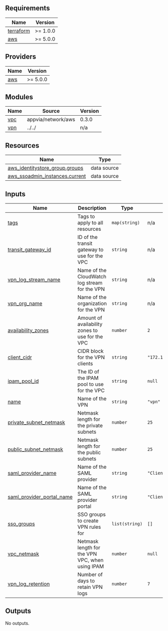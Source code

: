 <!-- BEGIN_TF_DOCS -->
## Requirements

| Name | Version |
|------|---------|
| <a name="requirement_terraform"></a> [terraform](#requirement\_terraform) | >= 1.0.0 |
| <a name="requirement_aws"></a> [aws](#requirement\_aws) | >= 5.0.0 |

## Providers

| Name | Version |
|------|---------|
| <a name="provider_aws"></a> [aws](#provider\_aws) | >= 5.0.0 |

## Modules

| Name | Source | Version |
|------|--------|---------|
| <a name="module_vpc"></a> [vpc](#module\_vpc) | appvia/network/aws | 0.3.0 |
| <a name="module_vpn"></a> [vpn](#module\_vpn) | ../../ | n/a |

## Resources

| Name | Type |
|------|------|
| [aws_identitystore_group.groups](https://registry.terraform.io/providers/hashicorp/aws/latest/docs/data-sources/identitystore_group) | data source |
| [aws_ssoadmin_instances.current](https://registry.terraform.io/providers/hashicorp/aws/latest/docs/data-sources/ssoadmin_instances) | data source |

## Inputs

| Name | Description | Type | Default | Required |
|------|-------------|------|---------|:--------:|
| <a name="input_tags"></a> [tags](#input\_tags) | Tags to apply to all resources | `map(string)` | n/a | yes |
| <a name="input_transit_gateway_id"></a> [transit\_gateway\_id](#input\_transit\_gateway\_id) | ID of the transit gateway to use for the VPC | `string` | n/a | yes |
| <a name="input_vpn_log_stream_name"></a> [vpn\_log\_stream\_name](#input\_vpn\_log\_stream\_name) | Name of the CloudWatch log stream for the VPN | `string` | n/a | yes |
| <a name="input_vpn_org_name"></a> [vpn\_org\_name](#input\_vpn\_org\_name) | Name of the organization for the VPN | `string` | n/a | yes |
| <a name="input_availability_zones"></a> [availability\_zones](#input\_availability\_zones) | Amount of availability zones to use for the VPC | `number` | `2` | no |
| <a name="input_client_cidr"></a> [client\_cidr](#input\_client\_cidr) | CIDR block for the VPN clients | `string` | `"172.16.0.0/16"` | no |
| <a name="input_ipam_pool_id"></a> [ipam\_pool\_id](#input\_ipam\_pool\_id) | The ID of the IPAM pool to use for the VPC | `string` | `null` | no |
| <a name="input_name"></a> [name](#input\_name) | Name of the VPN | `string` | `"vpn"` | no |
| <a name="input_private_subnet_netmask"></a> [private\_subnet\_netmask](#input\_private\_subnet\_netmask) | Netmask length for the private subnets | `number` | `25` | no |
| <a name="input_public_subnet_netmask"></a> [public\_subnet\_netmask](#input\_public\_subnet\_netmask) | Netmask length for the public subnets | `number` | `25` | no |
| <a name="input_saml_provider_name"></a> [saml\_provider\_name](#input\_saml\_provider\_name) | Name of the SAML provider | `string` | `"Client_VPN"` | no |
| <a name="input_saml_provider_portal_name"></a> [saml\_provider\_portal\_name](#input\_saml\_provider\_portal\_name) | Name of the SAML provider portal | `string` | `"Client_VPN_Portal"` | no |
| <a name="input_sso_groups"></a> [sso\_groups](#input\_sso\_groups) | SSO groups to create VPN rules for | `list(string)` | `[]` | no |
| <a name="input_vpc_netmask"></a> [vpc\_netmask](#input\_vpc\_netmask) | Netmask length for the VPN VPC, when using IPAM | `number` | `null` | no |
| <a name="input_vpn_log_retention"></a> [vpn\_log\_retention](#input\_vpn\_log\_retention) | Number of days to retain VPN logs | `number` | `7` | no |

## Outputs

No outputs.
<!-- END_TF_DOCS -->
